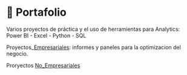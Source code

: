 # 💼 Portafolio   
Varios proyectos de práctica y el uso de herramientas para Analytics:  Power BI - Excel - Python - SQL

Proyectos_[Empresariales](https://github.com/EvelynOr/4.Portafolio/tree/main/Empresarial): informes y paneles para la optimizacion del negocio.





Proryectos [No_Empresariales](https://github.com/EvelynOr/4.Portafolio/tree/main/No_Empresarial)
